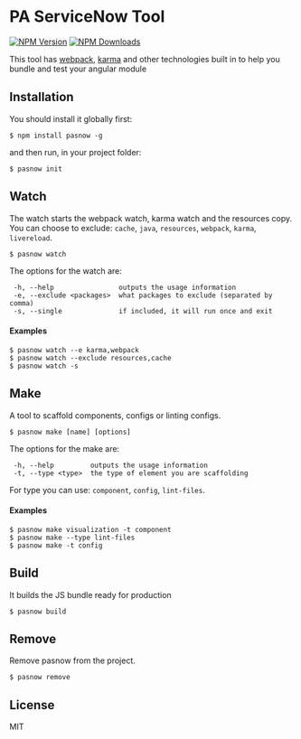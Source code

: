 # PA ServiceNow Tool

[![NPM Version](http://img.shields.io/npm/v/pasnow.svg?style=flat)](https://www.npmjs.org/package/pasnow)
[![NPM Downloads](https://img.shields.io/npm/dm/pasnow.svg?style=flat)](https://www.npmjs.org/package/pasnow)

This tool has [webpack](https://github.com/webpack/webpack), [karma](https://github.com/karma-runner/karma) and other technologies built in to help you bundle and test your angular module

## Installation

You should install it globally first:

```
$ npm install pasnow -g
```

and then run, in your project folder:

```
$ pasnow init
```

## Watch

The watch starts the webpack watch, karma watch and the resources copy. You can choose to exclude: `cache`, `java`, `resources`, `webpack`, `karma`, `livereload`.

```
$ pasnow watch
```

The options for the watch are:

```
 -h, --help                outputs the usage information
 -e, --exclude <packages>  what packages to exclude (separated by comma)
 -s, --single              if included, it will run once and exit
```

#### Examples

```
$ pasnow watch --e karma,webpack
$ pasnow watch --exclude resources,cache
$ pasnow watch -s
```

## Make

A tool to scaffold components, configs or linting configs.

```
$ pasnow make [name] [options]
```

The options for the make are:

```
 -h, --help      	outputs the usage information
 -t, --type <type>	the type of element you are scaffolding
```

For type you can use: `component`, `config`, `lint-files`.

#### Examples

```
$ pasnow make visualization -t component
$ pasnow make --type lint-files
$ pasnow make -t config
```

## Build

It builds the JS bundle ready for production

```
$ pasnow build
```

## Remove

Remove pasnow from the project.

```
$ pasnow remove
```

## License

MIT
